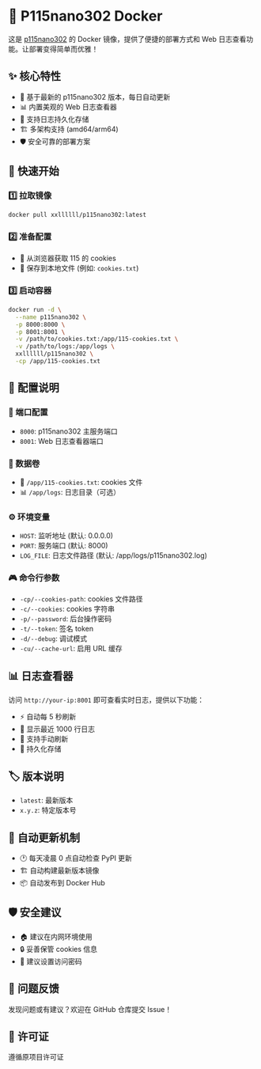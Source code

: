 # 🚀 P115nano302 Docker

这是 [p115nano302](https://pypi.org/project/p115nano302/) 的 Docker 镜像，提供了便捷的部署方式和 Web 日志查看功能。让部署变得简单而优雅！

## ✨ 核心特性

- 🔄 基于最新的 p115nano302 版本，每日自动更新
- 📊 内置美观的 Web 日志查看器
- 💾 支持日志持久化存储
- 🏗️ 多架构支持 (amd64/arm64)
- 🛡️ 安全可靠的部署方案

## 🚀 快速开始

### 1️⃣ 拉取镜像

```bash
docker pull xxllllll/p115nano302:latest
```

### 2️⃣ 准备配置
- 📝 从浏览器获取 115 的 cookies
- 💾 保存到本地文件 (例如: `cookies.txt`)

### 3️⃣ 启动容器

```bash
docker run -d \
  --name p115nano302 \
  -p 8000:8000 \
  -p 8001:8001 \
  -v /path/to/cookies.txt:/app/115-cookies.txt \
  -v /path/to/logs:/app/logs \
  xxllllll/p115nano302 \
  -cp /app/115-cookies.txt
```

## 🔧 配置说明

### 📡 端口配置
- `8000`: p115nano302 主服务端口
- `8001`: Web 日志查看器端口

### 📂 数据卷
- 📄 `/app/115-cookies.txt`: cookies 文件
- 📊 `/app/logs`: 日志目录（可选）

### ⚙️ 环境变量
- `HOST`: 监听地址 (默认: 0.0.0.0)
- `PORT`: 服务端口 (默认: 8000)
- `LOG_FILE`: 日志文件路径 (默认: /app/logs/p115nano302.log)

### 🎮 命令行参数
- `-cp/--cookies-path`: cookies 文件路径
- `-c/--cookies`: cookies 字符串
- `-p/--password`: 后台操作密码
- `-t/--token`: 签名 token
- `-d/--debug`: 调试模式
- `-cu/--cache-url`: 启用 URL 缓存

## 📊 日志查看器

访问 `http://your-ip:8001` 即可查看实时日志，提供以下功能：

- ⚡ 自动每 5 秒刷新
- 📜 显示最近 1000 行日志
- 🔄 支持手动刷新
- 💾 持久化存储

## 🏷️ 版本说明

- `latest`: 最新版本
- `x.y.z`: 特定版本号

## 🔄 自动更新机制

- 🕐 每天凌晨 0 点自动检查 PyPI 更新
- 🏗️ 自动构建最新版本镜像
- 📦 自动发布到 Docker Hub

## 🛡️ 安全建议

- 🏠 建议在内网环境使用
- 🔒 妥善保管 cookies 信息
- 🔑 建议设置访问密码

## 💬 问题反馈

发现问题或有建议？欢迎在 GitHub 仓库提交 Issue！

## 📜 许可证

遵循原项目许可证

